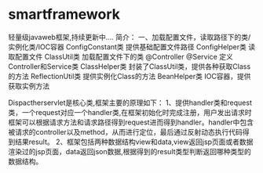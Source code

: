 # smartframework
轻量级javaweb框架,持续更新中....
简介：
一、加载配置文件，读取路径下的类/实例化类/IOC容器
ConfigConstant类 提供基础配置文件路径
ConfigHelper类 读取配置文件
ClassUtil类 加载配置文件下的类
@Controller @Service 定义Controller和Service类
ClassHelper类 封装了ClassUtil类，提供各种获取Class的方法
ReflectionUtil类 提供实例化Class的方法
BeanHelper类 IOC容器，提供获取实例方法




Dispactherservlet是核心类,框架主要的原理如下：
1、提供handler类和request类，一个request对应一个handler类,在框架初始化时完成注册，用户发出请求时框架可以根据请求方法和请求路径得到request进而得到handler。handler中包含被请求的controller以及method，从而进行定位，最后通过反射动态执行代码得到结果result。
2、框架包括两种数据结构view和data,view返回jsp页面或者数据渲染过的jsp页面，data返回json数据,根据得到的result类型判断返回哪种类型的数据结构。
